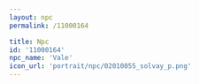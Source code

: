 ```yaml
---
layout: npc
permalink: /11000164

title: Npc
id: '11000164'
npc_name: 'Vale'
icon_url: 'portrait/npc/02010055_solvay_p.png'
---
```


